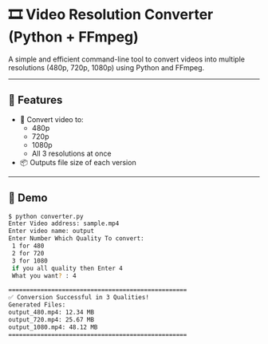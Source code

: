 # 🎞️ Video Resolution Converter (Python + FFmpeg)

A simple and efficient command-line tool to convert videos into multiple resolutions (480p, 720p, 1080p) using Python and FFmpeg.

---

## 🚀 Features

- 🔄 Convert video to:
  - 480p
  - 720p
  - 1080p
  - All 3 resolutions at once
- 📦 Outputs file size of each version

---

## 📸 Demo

```bash
$ python converter.py
Enter Video address: sample.mp4
Enter video name: output
Enter Number Which Quality To convert: 
 1 for 480 
 2 for 720 
 3 for 1080 
 if you all quality then Enter 4 
 What you want? : 4

==================================================
✅ Conversion Successful in 3 Qualities!
Generated Files:
output_480.mp4: 12.34 MB
output_720.mp4: 25.67 MB
output_1080.mp4: 48.12 MB
==================================================
